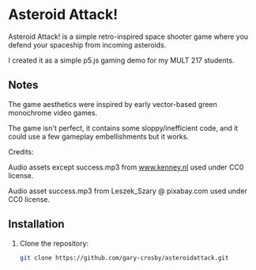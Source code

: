 # Asteroid Attack!

Asteroid Attack! is a simple retro-inspired space shooter game where you defend your spaceship from incoming asteroids.

I created it as a simple p5.js gaming demo for my MULT 217 students.

## Notes

The game aesthetics were inspired by early vector-based green monochrome video games.

The game isn't perfect, it contains some sloppy/inefficient code, and it could use a few gameplay embellishments but it works.

Credits:

Audio assets except success.mp3 from www.kenney.nl used under CC0 license.

Audio asset success.mp3 from Leszek_Szary @ pixabay.com used under CC0 license.


## Installation
1. Clone the repository:
   ```bash
   git clone https://github.com/gary-crosby/asteroidattack.git
   
